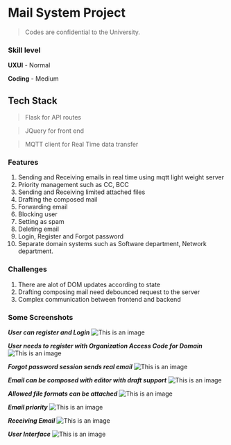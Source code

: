 # Mail System Project
> Codes are confidential to the University.
### Skill level
**UXUI** - Normal

**Coding** - Medium
## Tech Stack
> Flask for API routes

> JQuery for front end

> MQTT client for Real Time data transfer

### Features
1. Sending and Receiving emails in real time using mqtt light weight server 
2. Priority management such as CC, BCC
3. Sending and Receiving limited attached files
4. Drafting the composed mail
5. Forwarding email
6. Blocking user
7. Setting as spam
8. Deleting email
9. Login, Register and Forgot password
10. Separate domain systems such as Software department, Network department. 

### Challenges
1. There are alot of DOM updates according to state
2. Drafting composing mail need debounced request to the server
3. Complex communication between frontend and backend

### Some Screenshots
***User can register and Login***
![This is an image](https://i.ibb.co/84fQ11F/one.jpg)

***User needs to register with Organization Access Code for Domain***
![This is an image](https://i.ibb.co/JCvV0Nf/two.png )

***Forgot password session sends real email***
![This is an image](https://i.ibb.co/Qv6nQTz/three.png)

***Email can be composed with editor with draft support***
![This is an image](https://i.ibb.co/89JLtZT/four.png)

***Allowed file formats can be attached***
![This is an image](https://i.ibb.co/8cXqrsr/five.png)

***Email priority***
![This is an image](https://i.ibb.co/QkbJSNc/0-B9w7j-Huack-UBx.png)

***Receiving Email***
![This is an image](https://i.ibb.co/51BDyTb/nine.jpg)

***User Interface***
![This is an image](https://i.ibb.co/khGDJYV/seven.png)
